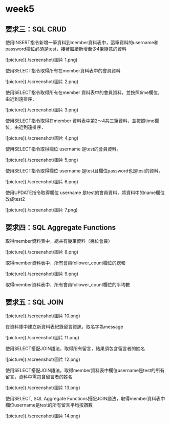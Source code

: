 # week5

要求三：SQL CRUD
------------

使用INSERT指令新增一筆資料到member資料表中，這筆資料的username和password欄位必須是test，接著繼續新增至少4筆隨意的資料

![picture](./screenshot/圖片 1.png)

使用SELECT指令取得所有在member資料表中的會員資料

![picture](./screenshot/圖片 2.png)

使用SELECT指令取得所有在member 資料表中的會員資料，並按照time欄位，由近到遠排序．

![picture](./screenshot/圖片 3.png)

使用SELECT指令取得在member 資料表中第2～4共三筆資料，並按照time欄位，由近到遠排序．

![picture](./screenshot/圖片 4.png)

使用SELECT指令取得欄位 username 是test的會員資料。

![picture](./screenshot/圖片 5.png)

使用SELECT指令取得欄位 username 是test且欄位password也是test的資料。

![picture](./screenshot/圖片 6.png)

使用UPDATE指令取得欄位 username 是test的會員資料，將資料中的name欄位改成test2

![picture](./screenshot/圖片 7.png)

要求四：SQL Aggregate Functions
---------------------------

取得member資料表中，總共有幾筆資料（幾位會員）

![picture](./screenshot/圖片 8.png)

取得member資料表中，所有會員follower\_count欄位的總和

![picture](./screenshot/圖片 9.png)

取得member資料表中，所有會員follower\_count欄位的平均數

要求五：SQL JOIN
------------

![picture](./screenshot/圖片 10.png)

在資料庫中建立新資料表紀錄留言資訊，取名字為message

![picture](./screenshot/圖片 11.png)

使用SELECT搭配JOIN語法，取得所有留言，結果須包含留言者的姓名

![picture](./screenshot/圖片 12.png)

使用SELECT搭配JOIN語法，取得member資料表中欄位username是test的所有留言，資料中需包含留言者的姓名

![picture](./screenshot/圖片 13.png)

使用SELECT, SQL Aggregate Functions搭配JOIN語法，取得member資料表中欄位username是test的所有留言平均按讚數

![picture](./screenshot/圖片 14.png)
